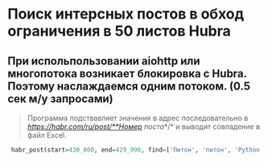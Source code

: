# Поиск интерсных постов в обход ограничения в 50 листов Hubra

## При  испольпользовании aiohttp  или  многопотока возникает блокировка с Hubra. Поэтому наслаждаемся одним потоком. (0.5 сек м/у запросами)

> Программа подствавляет значения в адрес последовательно в
*https://habr.com/ru/post/**Номер поста**/*
и выводит совпадение в файл Excel.  

```python
 habr_post(start=430_000, end=429_990, find=['Питон', 'питон', 'Python', 'python'])
```

